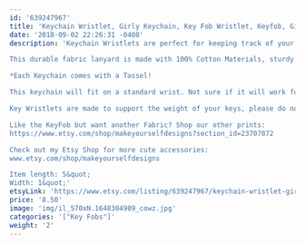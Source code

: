 ```yaml
---
id: '639247967'
title: 'Keychain Wristlet, Girly Keychain, Key Fob Wristlet, Keyfob, Girly Gift, Key Wristlet, Wristlet Keychain, best friend gift, Keychain'
date: '2018-09-02 22:26:31 -0400'
description: 'Keychain Wristlets are perfect for keeping track of your keys while grocery shopping, going to the gym, or running errands. Available in super fun and cute fabrics- they also make an awesome gift for teachers, coworkers, neighbors and friends!!

This durable fabric lanyard is made with 100% Cotton Materials, sturdy interfacing, and silver hardware. Pattern of the fabric will vary with each Key Fob- no two are identical.

*Each Keychain comes with a Tassel!

This keychain will fit on a standard wrist. Not sure if it will work for you? Our Key Wristlets are made with a 12&quot; long piece of fabric, folded in half to create the look.

Key Wristlets are made to support the weight of your keys, please do not use this as a support for a purse or anything heavier than the average keychain.

Like the KeyFob but want another Fabric? Shop our other prints:
https://www.etsy.com/shop/makeyourselfdesigns?section_id=23707872

Check out my Etsy Shop for more cute accessories:
www.etsy.com/shop/makeyourselfdesigns

Item length: 5&quot;
Width: 1&quot;'
etsyLink: 'https://www.etsy.com/listing/639247967/keychain-wristlet-girly-keychain-key-fob?utm_source=synctostaticsite&utm_medium=api&utm_campaign=api'
price: '8.50'
image: 'img/il_570xN.1648304909_cowz.jpg'
categories: '["Key Fobs"]'
weight: '2'
---
```

